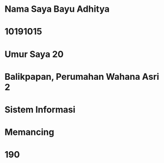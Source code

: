 # Nama Saya Bayu Adhitya

# 10191015

# Umur Saya 20

# Balikpapan, Perumahan Wahana Asri 2

# Sistem Informasi

# Memancing

# 190
